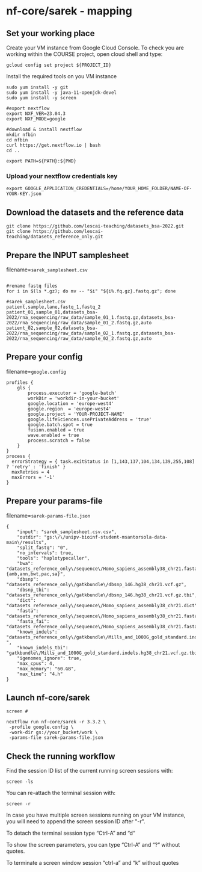 # nf-core/sarek - mapping

## Set your working place

Create your VM instance from Google Cloud Console.
To check you are working within the COURSE project, open cloud shell and type:

```{bash}
gcloud config set project ${PROJECT_ID}
```

Install the required tools on you VM instance

```{bash}
sudo yum install -y git
sudo yum install -y java-11-openjdk-devel
sudo yum install -y screen

#export nextflow
export NXF_VER=23.04.3
export NXF_MODE=google

#download & install nextflow
mkdir nfbin
cd nfbin
curl https://get.nextflow.io | bash
cd ..

export PATH=${PATH}:${PWD}
```

### Upload your nextflow credentials key

```{bash}
export GOOGLE_APPLICATION_CREDENTIALS=/home/YOUR_HOME_FOLDER/NAME-OF-YOUR-KEY.json
```

## Download the datasets and the reference data

```{bash}
git clone https://github.com/lescai-teaching/datasets_bsa-2022.git
git clone https://github.com/lescai-teaching/datasets_reference_only.git
```

## Prepare the INPUT samplesheet 

filename=```sarek_samplesheet.csv```

```

#rename fastq files
for i in $(ls *.gz); do mv -- "$i" "${i%.fq.gz}.fastq.gz"; done

#sarek_samplesheet.csv
patient,sample,lane,fastq_1,fastq_2
patient_01,sample_01,datasets_bsa-2022/rna_sequencing/raw_data/sample_01_1.fastq.gz,datasets_bsa-2022/rna_sequencing/raw_data/sample_01_2.fastq.gz,auto
patient_02,sample_02,datasets_bsa-2022/rna_sequencing/raw_data/sample_02_1.fastq.gz,datasets_bsa-2022/rna_sequencing/raw_data/sample_02_2.fastq.gz,auto
```


## Prepare your config

filename=```google.config```
``` 
profiles {
    gls {
        process.executor = 'google-batch'
        workDir = 'workdir-in-your-bucket'
        google.location = 'europe-west4'
        google.region  = 'europe-west4'
        google.project = 'YOUR-PROJECT-NAME'
        google.lifeSciences.usePrivateAddress = 'true'
	    google.batch.spot = true
        fusion.enabled = true
        wave.enabled = true
        process.scratch = false
    }
}
process {
  errorStrategy = { task.exitStatus in [1,143,137,104,134,139,255,108] ? 'retry' : 'finish' }
  maxRetries = 4
  maxErrors = '-1'
}
```

## Prepare your params-file

filename=```sarek-params-file.json```
```
{
    "input": "sarek_samplesheet.csv.csv",
    "outdir": "gs:\/\/unipv-bioinf-student-msantorsola-data-main\/results",
    "split_fastq": "0",
    "no_intervals": true,
    "tools": "haplotypecaller",
    "bwa": "datasets_reference_only\/sequence\/Homo_sapiens_assembly38_chr21.fasta.{amb,ann,bwt,pac,sa}",
    "dbsnp": "datasets_reference_only\/gatkbundle\/dbsnp_146.hg38_chr21.vcf.gz",
    "dbsnp_tbi": "datasets_reference_only\/gatkbundle\/dbsnp_146.hg38_chr21.vcf.gz.tbi",
    "dict": "datasets_reference_only\/sequence\/Homo_sapiens_assembly38_chr21.dict",
    "fasta": "datasets_reference_only\/sequence\/Homo_sapiens_assembly38_chr21.fasta",
    "fasta_fai": "datasets_reference_only\/sequence\/Homo_sapiens_assembly38_chr21.fasta.fai",
    "known_indels": "datasets_reference_only\/gatkbundle\/Mills_and_1000G_gold_standard.indels.hg38_chr21.vcf.gz ",
    "known_indels_tbi": "gatkbundle\/Mills_and_1000G_gold_standard.indels.hg38_chr21.vcf.gz.tbi",
    "igenomes_ignore": true,
    "max_cpus": 4,
    "max_memory": "60.GB",
    "max_time": "4.h"
}
```

## Launch nf-core/sarek

```{bash}
screen #

nextflow run nf-core/sarek -r 3.3.2 \
 -profile google.config \
 -work-dir gs://your_bucket/work \
 -params-file sarek-params-file.json
```

## Check the running workflow

Find the session ID list of the current running screen sessions with:

```
screen -ls
```

You can re-attach the terminal session with:
```
screen -r
```

In case you have multiple screen sessions running on your VM instance, you will need to append the screen session ID after "-r".


To detach the terminal session type
“Ctrl-A” and “d“

To show the screen parameters, you can type
“Ctrl-A” and “?” without quotes.


To terminate a screen window session
“ctrl-a” and “k” without quotes


